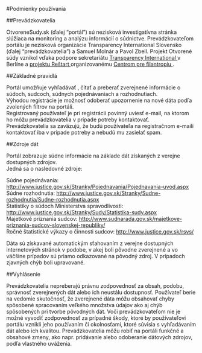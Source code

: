 #Podmienky používania


##Prevádzkovatelia

OtvoreneSudy.sk (ďalej “portál”) sú nezisková investigatívna stránka slúžiaca na monitoring a analýzu informácií o súdnictve. Prevádzkovateľom portálu je  nezisková organizácie Transparency International Slovensko (ďalej “prevádzkovatelia”) a Samuel Molnár a Pavol Zbell. 
Projekt Otvorené súdy vznikol vďaka podpore sekretariátu <a href="http://www.transparency.org"> Transparency International </a> v Berlíne a <a href="http://www.restartslovensko.sk/"> projektu Reštart </a> organizovanému <a href="www.cpf.sk"> Centrom pre filantropiu </a>.

##Základné pravidlá

Portál umožňuje vyhľadávať , čítať a preberať zverejnené informácie o súdoch, sudcoch, súdnych pojednávaniach a rozhodnutiach.  
Výhodou registrácie je  možnosť odoberať upozornenie na nové dáta podľa zvolených filtrov na portáli.  
 Registrovaný používateľ je pri registrácii povinný uviesť e-mail, na ktorom ho môžu prevádzkovatelia v prípade potreby kontaktovať.  
Prevádzkovatelia sa zaväzujú, že budú používateľa na registračnom e-maili kontaktovať iba v prípade potreby a nebudú mu zasielať spam.  

##Zdroje dát

Portál zobrazuje súdne informácie na základe dát získaných z verejne dostupných zdrojov.  
Jedná sa o nasledovné zdroje:

Súdne pojednávania: http://www.justice.gov.sk/Stranky/Pojednavania/Pojednavania-uvod.aspx  
Súdne rozhodnutia: http://www.justice.gov.sk/Stranky/Sudne-rozhodnutia/Sudne-rozhodnutia.aspx  
Štatistiky o súdoch Ministerstva spravodlivosti: http://www.justice.gov.sk/Stranky/Sudy/Statistika-sudy.aspx  
Majetkové priznania sudcov: http://www.sudnarada.gov.sk/majetkove-priznania-sudcov-slovenskej-republiky/  
Ročné štatistické výkazy o činnosti sudcov: http://www.justice.gov.sk/rsvs/  

Dáta sú získavané automatickým sťahovaním z verejne dostupných internetových stránok v podobe, v akej boli pôvodne zverejnené a vo väčšine prípadov sú priamo odkazované na pôvodný zdroj. V prípadoch zjavných chýb boli upravované.

##Vyhlásenie

Prevádzkovatelia nepreberajú právnu zodpovednosť za obsah, podobu,  správnosť zverejnených dát alebo ich neustálu dostupnosť. 
Používateľ berie na vedomie skutočnosť, že zverejnené dáta môžu obsahovať chyby spôsobené spracovaním veľkého množstva údajov ako aj chýb spôsobených pri tvorbe pôvodných dát. 
Voči prevádzkovateľom nie je možné vyvodiť zodpovednosť za prípadné škody, ktoré by používateľovi portálu vznikli jeho používaním či okolnosťami, ktoré súvisia s vyhľadávaním dát alebo ich kvalitou.
Prevádzkovatelia môžu robiť na portáli funkčné a obsahové zmeny, ako napr. pridávanie alebo odoberanie dátových zdrojov, podľa vlastného uváženia.  
  
